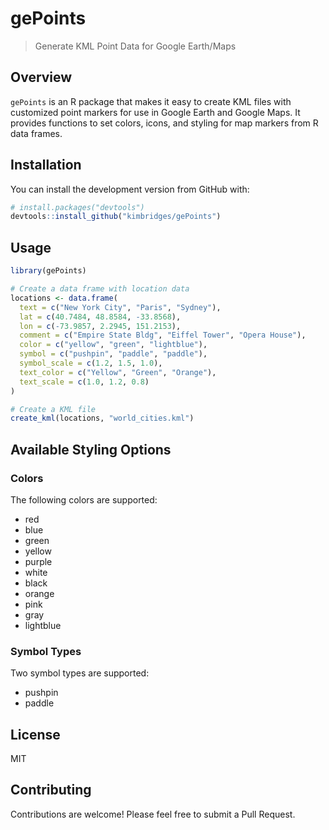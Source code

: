 # gePoints

> Generate KML Point Data for Google Earth/Maps

## Overview

`gePoints` is an R package that makes it easy to create KML files with customized point markers for use in Google Earth and Google Maps. It provides functions to set colors, icons, and styling for map markers from R data frames.

## Installation

You can install the development version from GitHub with:

```r
# install.packages("devtools")
devtools::install_github("kimbridges/gePoints")
```

## Usage

```r
library(gePoints)

# Create a data frame with location data
locations <- data.frame(
  text = c("New York City", "Paris", "Sydney"),
  lat = c(40.7484, 48.8584, -33.8568),
  lon = c(-73.9857, 2.2945, 151.2153),
  comment = c("Empire State Bldg", "Eiffel Tower", "Opera House"),
  color = c("yellow", "green", "lightblue"),
  symbol = c("pushpin", "paddle", "paddle"),
  symbol_scale = c(1.2, 1.5, 1.0),
  text_color = c("Yellow", "Green", "Orange"),
  text_scale = c(1.0, 1.2, 0.8)
)

# Create a KML file
create_kml(locations, "world_cities.kml")
```

## Available Styling Options

### Colors
The following colors are supported:
- red
- blue
- green
- yellow
- purple
- white
- black
- orange
- pink
- gray
- lightblue

### Symbol Types
Two symbol types are supported:
- pushpin
- paddle

## License

MIT

## Contributing

Contributions are welcome! Please feel free to submit a Pull Request.
